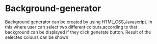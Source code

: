 # Background-generator
Background generator can be created by using HTML,CSS,Javascript.
In this where user can select two different colours,according to that background can be displayed if they click generate button.
Result of the selected colours can be shown.

